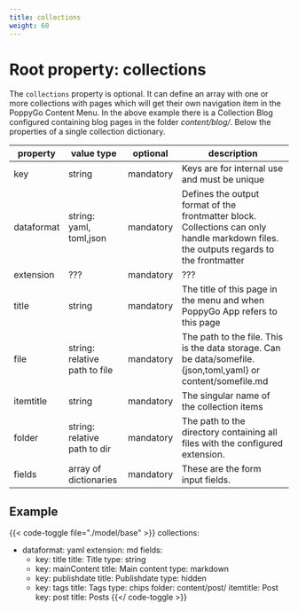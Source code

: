 ```yaml
---
title: collections
weight: 60
---
```


# Root property: collections

The ```collections``` property is optional. It can define an array with one or more
collections with pages which will get their own navigation item in the PoppyGo
Content Menu. In the above example there is a Collection Blog configured
containing blog pages in the folder _content/blog/_. Below the properties of a
single collection dictionary.

| property   | value type                    | optional  | description                                                                                                                            |
|------------|-------------------------------|-----------|----------------------------------------------------------------------------------------------------------------------------------------|
| key        | string                        | mandatory | Keys are for internal use and must be unique                                                                                           |
| dataformat | string: yaml, toml,json       | mandatory | Defines the output format of the frontmatter block. Collections can only handle markdown files. the outputs regards to the frontmatter |
| extension  | ???                           | mandatory | ???                                                                                                                                    |
| title      | string                        | mandatory | The title of this page in the menu and when PoppyGo App refers to this page                                                            |
| file       | string: relative path to file | mandatory | The path to the file. This is the data storage. Can be data/somefile.{json,toml,yaml} or content/somefile.md                           |
| itemtitle  | string                        | mandatory | The singular name of the collection items                                                                                              |
| folder     | string: relative path to dir  | mandatory | The path to the directory containing all files with the configured extension.                                                          |
| fields     | array of dictionaries         | mandatory | These are the form input fields.                                                                                                       |


## Example

{{< code-toggle file="./model/base" >}}
collections:
  - dataformat: yaml
    extension: md
    fields:
      - key: title
        title: Title
        type: string
      - key: mainContent
        title: Main content
        type: markdown
      - key: publishdate
        title: Publishdate
        type: hidden
      - key: tags
        title: Tags
        type: chips
    folder: content/post/
    itemtitle: Post
    key: post
    title: Posts
{{</ code-toggle  >}}
